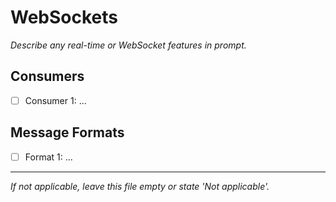 # WebSockets

_Describe any real-time or WebSocket features in prompt._

## Consumers
- [ ] Consumer 1: ...

## Message Formats
- [ ] Format 1: ...

---

_If not applicable, leave this file empty or state 'Not applicable'._
